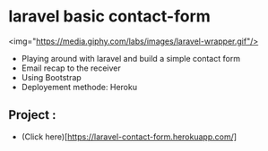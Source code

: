 # laravel basic contact-form

<img="https://media.giphy.com/labs/images/laravel-wrapper.gif"/>

- Playing around with laravel and build a simple contact form
- Email recap to the receiver
- Using Bootstrap 
- Deployement methode: Heroku

## Project :

- (Click here)[https://laravel-contact-form.herokuapp.com/]

